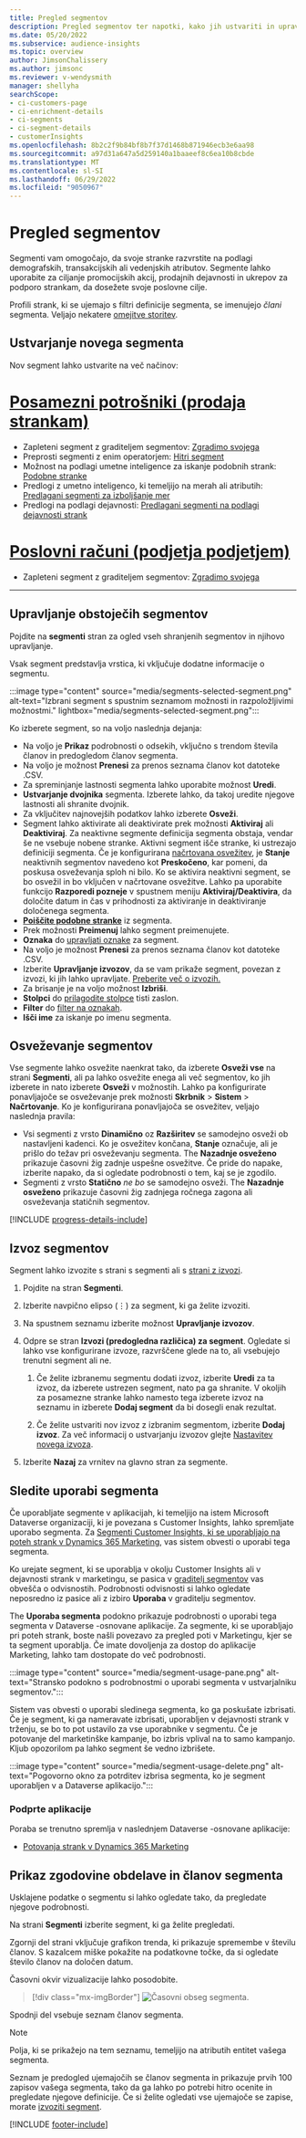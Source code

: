 ```yaml
---
title: Pregled segmentov
description: Pregled segmentov ter napotki, kako jih ustvariti in upravljati.
ms.date: 05/20/2022
ms.subservice: audience-insights
ms.topic: overview
author: JimsonChalissery
ms.author: jimsonc
ms.reviewer: v-wendysmith
manager: shellyha
searchScope:
- ci-customers-page
- ci-enrichment-details
- ci-segments
- ci-segment-details
- customerInsights
ms.openlocfilehash: 8b2c2f9b84bf8b7f37d1468b871946ecb3e6aa98
ms.sourcegitcommit: a97d31a647a5d259140a1baaeef8c6ea10b8cbde
ms.translationtype: MT
ms.contentlocale: sl-SI
ms.lasthandoff: 06/29/2022
ms.locfileid: "9050967"
---
```

# <a name="segments-overview"></a>Pregled segmentov

Segmenti vam omogočajo, da svoje stranke razvrstite na podlagi demografskih, transakcijskih ali vedenjskih atributov. Segmente lahko uporabite za ciljanje promocijskih akcij, prodajnih dejavnosti in ukrepov za podporo strankam, da dosežete svoje poslovne cilje.

Profili strank, ki se ujemajo s filtri definicije segmenta, se imenujejo *člani* segmenta. Veljajo nekatere [omejitve storitev](/dynamics365/customer-insights/service-limits).

## <a name="create-a-new-segment"></a>Ustvarjanje novega segmenta

Nov segment lahko ustvarite na več načinov: 

# <a name="individual-consumers-b-to-c"></a>[Posamezni potrošniki (prodaja strankam)](#tab/b2c)

- Zapleteni segment z graditeljem segmentov: [Zgradimo svojega](segment-builder.md#create-a-new-segment) 
- Preprosti segmenti z enim operatorjem: [Hitri segment](segment-builder.md#quick-segments) 
- Možnost na podlagi umetne inteligence za iskanje podobnih strank: [Podobne stranke](find-similar-customer-segments.md) 
- Predlogi z umetno inteligenco, ki temeljijo na merah ali atributih: [Predlagani segmenti za izboljšanje mer](suggested-segments.md) 
- Predlogi na podlagi dejavnosti: [Predlagani segmenti na podlagi dejavnosti strank](suggested-segments-activity.md) 

# <a name="business-accounts-b-to-b"></a>[Poslovni računi (podjetja podjetjem)](#tab/b2b)

- Zapleteni segment z graditeljem segmentov: [Zgradimo svojega](segment-builder.md#create-a-new-segment)

---

## <a name="manage-existing-segments"></a>Upravljanje obstoječih segmentov

Pojdite na **segmenti** stran za ogled vseh shranjenih segmentov in njihovo upravljanje.

Vsak segment predstavlja vrstica, ki vključuje dodatne informacije o segmentu.

:::image type="content" source="media/segments-selected-segment.png" alt-text="Izbrani segment s spustnim seznamom možnosti in razpoložljivimi možnostmi." lightbox="media/segments-selected-segment.png":::

Ko izberete segment, so na voljo naslednja dejanja:

- Na voljo je **Prikaz** podrobnosti o odsekih, vključno s trendom števila članov in predogledom članov segmenta.
- Na voljo je možnost **Prenesi** za prenos seznama članov kot datoteke .CSV.
- Za spreminjanje lastnosti segmenta lahko uporabite možnost **Uredi**.
- **Ustvarjanje dvojnika** segmenta. Izberete lahko, da takoj uredite njegove lastnosti ali shranite dvojnik.
- Za vključitev najnovejših podatkov lahko izberete **Osveži**.
- Segment lahko aktivirate ali deaktivirate prek možnosti **Aktiviraj** ali **Deaktiviraj**. Za neaktivne segmente definicija segmenta obstaja, vendar še ne vsebuje nobene stranke. Aktivni segment išče stranke, ki ustrezajo definiciji segmenta. Če je konfigurirana [načrtovana osvežitev](system.md#schedule-tab), je **Stanje** neaktivnih segmentov navedeno kot **Preskočeno**, kar pomeni, da poskusa osveževanja sploh ni bilo. Ko se aktivira neaktivni segment, se bo osvežil in bo vključen v načrtovane osvežitve.
  Lahko pa uporabite funkcijo **Razporedi pozneje** v spustnem meniju **Aktiviraj/Deaktivira**, da določite datum in čas v prihodnosti za aktiviranje in deaktiviranje določenega segmenta.
- **[Poiščite podobne stranke](find-similar-customer-segments.md)** iz segmenta.
- Prek možnosti **Preimenuj** lahko segment preimenujete.
- **Oznaka** do [upravljati oznake](work-with-tags-columns.md#manage-tags) za segment.
- Na voljo je možnost **Prenesi** za prenos seznama članov kot datoteke .CSV.
- Izberite **Upravljanje izvozov**, da se vam prikaže segment, povezan z izvozi, ki jih lahko upravljate. [Preberite več o izvozih.](export-destinations.md)
- Za brisanje je na voljo možnost **Izbriši**.
- **Stolpci** do [prilagodite stolpce](work-with-tags-columns.md#customize-columns) tisti zaslon.
- **Filter** do [filter na oznakah](work-with-tags-columns.md#filter-on-tags).
- **Išči ime** za iskanje po imenu segmenta.

## <a name="refresh-segments"></a>Osveževanje segmentov

Vse segmente lahko osvežite naenkrat tako, da izberete **Osveži vse** na strani **Segmenti**, ali pa lahko osvežite enega ali več segmentov, ko jih izberete in nato izberete **Osveži** v možnostih. Lahko pa konfigurirate ponavljajoče se osveževanje prek možnosti **Skrbnik** > **Sistem** > **Načrtovanje**. Ko je konfigurirana ponavljajoča se osvežitev, veljajo naslednja pravila:

- Vsi segmenti z vrsto **Dinamično** oz **Razširitev** se samodejno osveži ob nastavljeni kadenci. Ko je osvežitev končana, **Stanje** označuje, ali je prišlo do težav pri osveževanju segmenta. The **Nazadnje osveženo** prikazuje časovni žig zadnje uspešne osvežitve. Če pride do napake, izberite napako, da si ogledate podrobnosti o tem, kaj se je zgodilo.
- Segmenti z vrsto **Statično** *ne bo* se samodejno osveži. The **Nazadnje osveženo** prikazuje časovni žig zadnjega ročnega zagona ali osveževanja statičnih segmentov.

[!INCLUDE [progress-details-include](includes/progress-details-pane.md)]

## <a name="export-segments"></a>Izvoz segmentov

Segment lahko izvozite s strani s segmenti ali s [strani z izvozi](export-destinations.md). 

1. Pojdite na stran **Segmenti**.

1. Izberite navpično elipso (&vellip;) za segment, ki ga želite izvoziti.

1. Na spustnem seznamu izberite možnost **Upravljanje izvozov**.

1. Odpre se stran **Izvozi (predogledna različica) za segment**. Ogledate si lahko vse konfigurirane izvoze, razvrščene glede na to, ali vsebujejo trenutni segment ali ne.

   1. Če želite izbranemu segmentu dodati izvoz, izberite **Uredi** za ta izvoz, da izberete ustrezen segment, nato pa ga shranite. V okoljih za posamezne stranke lahko namesto tega izberete izvoz na seznamu in izberete **Dodaj segment** da bi dosegli enak rezultat.

   1. Če želite ustvariti nov izvoz z izbranim segmentom, izberite **Dodaj izvoz**. Za več informacij o ustvarjanju izvozov glejte [Nastavitev novega izvoza](export-destinations.md#set-up-a-new-export).

1. Izberite **Nazaj** za vrnitev na glavno stran za segmente.

## <a name="track-usage-of-a-segment"></a>Sledite uporabi segmenta

Če uporabljate segmente v aplikacijah, ki temeljijo na istem Microsoft Dataverse organizaciji, ki je povezana s Customer Insights, lahko spremljate uporabo segmenta. Za [Segmenti Customer Insights, ki se uporabljajo na poteh strank v Dynamics 365 Marketing](/dynamics365/marketing/real-time-marketing-ci-profile), vas sistem obvesti o uporabi tega segmenta.

Ko urejate segment, ki se uporablja v okolju Customer Insights ali v dejavnosti strank v marketingu, se pasica v [graditelj segmentov](segment-builder.md) vas obvešča o odvisnostih. Podrobnosti odvisnosti si lahko ogledate neposredno iz pasice ali z izbiro **Uporaba** v graditelju segmentov.

The **Uporaba segmenta** podokno prikazuje podrobnosti o uporabi tega segmenta v Dataverse -osnovane aplikacije. Za segmente, ki se uporabljajo pri poteh strank, boste našli povezavo za pregled poti v Marketingu, kjer se ta segment uporablja. Če imate dovoljenja za dostop do aplikacije Marketing, lahko tam dostopate do več podrobnosti.

:::image type="content" source="media/segment-usage-pane.png" alt-text="Stransko podokno s podrobnostmi o uporabi segmenta v ustvarjalniku segmentov.":::

Sistem vas obvesti o uporabi sledinega segmenta, ko ga poskušate izbrisati. Če je segment, ki ga nameravate izbrisati, uporabljen v dejavnosti strank v trženju, se bo to pot ustavilo za vse uporabnike v segmentu. Če je potovanje del marketinške kampanje, bo izbris vplival na to samo kampanjo. Kljub opozorilom pa lahko segment še vedno izbrišete.

:::image type="content" source="media/segment-usage-delete.png" alt-text="Pogovorno okno za potrditev izbrisa segmenta, ko je segment uporabljen v a Dataverse aplikacijo.":::

### <a name="supported-apps"></a>Podprte aplikacije

Poraba se trenutno spremlja v naslednjem Dataverse -osnovane aplikacije:

- [Potovanja strank v Dynamics 365 Marketing](/dynamics365/marketing/real-time-marketing-ci-profile)

## <a name="view-processing-history-and-segment-members"></a>Prikaz zgodovine obdelave in članov segmenta

Usklajene podatke o segmentu si lahko ogledate tako, da pregledate njegove podrobnosti.

Na strani **Segmenti** izberite segment, ki ga želite pregledati.

Zgornji del strani vključuje grafikon trenda, ki prikazuje spremembe v številu članov. S kazalcem miške pokažite na podatkovne točke, da si ogledate število članov na določen datum.

Časovni okvir vizualizacije lahko posodobite.

> [!div class="mx-imgBorder"]
> ![Časovni obseg segmenta.](media/segment-time-range.png "Časovni obseg segmenta")

Spodnji del vsebuje seznam članov segmenta.

> [!NOTE]
> Polja, ki se prikažejo na tem seznamu, temeljijo na atributih entitet vašega segmenta.
>
>Seznam je predogled ujemajočih se članov segmenta in prikazuje prvih 100 zapisov vašega segmenta, tako da ga lahko po potrebi hitro ocenite in pregledate njegove definicije. Če si želite ogledati vse ujemajoče se zapise, morate [izvoziti segment](export-destinations.md).

[!INCLUDE [footer-include](includes/footer-banner.md)]
